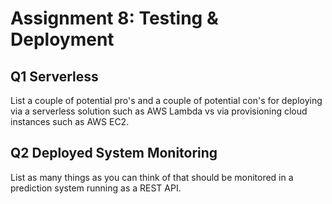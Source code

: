 # Assignment 8: Testing & Deployment

## Q1 Serverless
List a couple of potential pro's and a couple of potential con's for deploying via a serverless solution such as AWS Lambda vs via provisioning cloud instances such as AWS EC2.

## Q2 Deployed System Monitoring
List as many things as you can think of that should be monitored in a prediction system running as a REST API.
